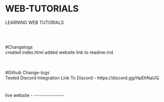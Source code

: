 # WEB-TUTORIALS
LEARNING WEB TUTORIALS 

<br>
<br>

#Changelogs
<br>
created index.html
added website link to readme.md

<br>
<br>
#Github Change-logs
<br>
Tested Discord Integration
Link To Discord - https://discord.gg/HpEhNaUQ
<br>
<h1></h1>live website - ---------------</h1>
